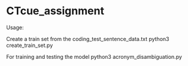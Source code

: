 # CTcue_assignment

Usage:

Create a train set from the coding_test_sentence_data.txt
python3 create_train_set.py

For training and testing the model
python3 acronym_disambiguation.py
